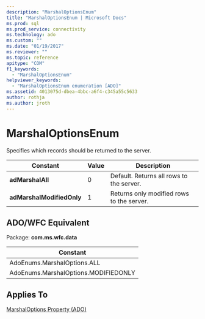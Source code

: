 ```yaml
---
description: "MarshalOptionsEnum"
title: "MarshalOptionsEnum | Microsoft Docs"
ms.prod: sql
ms.prod_service: connectivity
ms.technology: ado
ms.custom: ""
ms.date: "01/19/2017"
ms.reviewer: ""
ms.topic: reference
apitype: "COM"
f1_keywords: 
  - "MarshalOptionsEnum"
helpviewer_keywords: 
  - "MarshalOptionsEnum enumeration [ADO]"
ms.assetid: 4013075d-dbea-4bbc-a6f4-c345a55c5633
author: rothja
ms.author: jroth
---
```

# MarshalOptionsEnum
Specifies which records should be returned to the server.  
  
|Constant|Value|Description|  
|--------------|-----------|-----------------|  
|**adMarshalAll**|0|Default. Returns all rows to the server.|  
|**adMarshalModifiedOnly**|1|Returns only modified rows to the server.|  
  
## ADO/WFC Equivalent  
 Package: **com.ms.wfc.data**  
  
|Constant|  
|--------------|  
|AdoEnums.MarshalOptions.ALL|  
|AdoEnums.MarshalOptions.MODIFIEDONLY|  
  
## Applies To  
 [MarshalOptions Property (ADO)](./marshaloptions-property-ado.md)